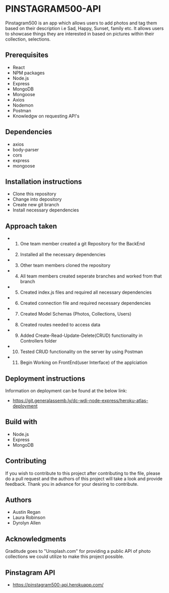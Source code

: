 
# PINSTAGRAM500-API

Pinstagram500 is an app which allows users to add photos and tag them based on their description i.e Sad, Happy, Sunset, family etc.  It allows users to showcase things they are interested in based on pictures within their collection, selections.

## Prerequisites

* React
* NPM packages
* Node.js
* Express
* MongoDB
* Mongoose
* Axios
* Nodemon
* Postman
* Knowledgw on requesting API's

## Dependencies
* axios
* body-parser
* cors
* express
* mongoose

## Installation instructions

* Clone this repository
* Change into depository
* Create new git branch
* Install necessary dependencies



## Approach taken
* 1. One team member created a git Repository for the BackEnd
* 2. Installed all the necessary dependencies
* 3. Other team members cloned the repository
* 4. All team members created seperate branches and worked from that branch
  
* 5. Created index.js files and required all necessary dependencies
* 6. Created connection file and required necessary dependencies
* 7. Created Model Schemas (Photos, Collections, Users)
* 8. Created routes needed to access data
* 9. Added Create-Read-Update-Delete(CRUD) functionality in          Controllers folder
* 10. Tested CRUD functionality on the server by using Postman
* 11. Begin Working on FrontEnd(user Interface) of the applciation


## Deployment instructions

Information on deployment can be found at the below link:

* https://git.generalassemb.ly/dc-wdi-node-express/heroku-atlas-deployment

## Build with
* Node.js
* Express
* MongoDB

## Contributing

If you wish to contribute to this project after contributing to the file, please do a pull request and the authors of this project will take a look and provide feedback. Thank you in advance for your desiring to contribute.

## Authors

* Austin Regan
* Laura Robinson
* Dyrolyn Allen


## Acknowledgments

Graditude goes to "Unsplash.com" for providing a public API of photo collections we could utilize to make this project possible.

## Pinstagram API
* https://pinstagram500-api.herokuapp.com/

